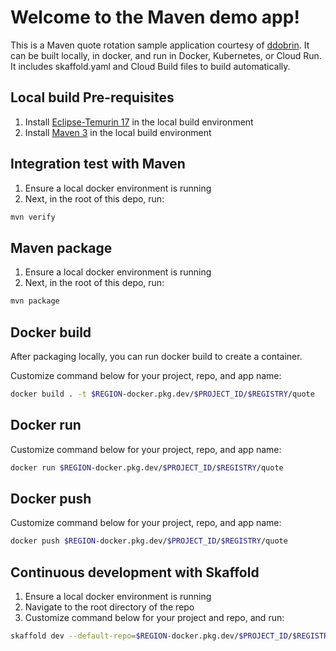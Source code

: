 # Welcome to the Maven demo app!

This is a Maven quote rotation sample application courtesy of [ddobrin](https://github.com/ddobrin). It can be built locally, in docker, and run in Docker, Kubernetes, or Cloud Run. It includes skaffold.yaml and Cloud Build files to build automatically.

## Local build Pre-requisites

1. Install [Eclipse-Temurin 17](https://adoptium.net/installation/) in the local build environment
2. Install [Maven 3](https://maven.apache.org/install.html) in the local build environment

## Integration test with Maven

1. Ensure a local docker environment is running
2. Next, in the root of this depo, run:

```bash
mvn verify
```

## Maven package

1. Ensure a local docker environment is running
2. Next, in the root of this depo, run:

```bash
mvn package
```

## Docker build

After packaging locally, you can run docker build to create a container.

Customize command below for your project, repo, and app name:

```bash
docker build . -t $REGION-docker.pkg.dev/$PROJECT_ID/$REGISTRY/quote
```
## Docker run

Customize command below for your project, repo, and app name:
```bash
docker run $REGION-docker.pkg.dev/$PROJECT_ID/$REGISTRY/quote
```

## Docker push

Customize command below for your project, repo, and app name:
```bash
docker push $REGION-docker.pkg.dev/$PROJECT_ID/$REGISTRY/quote
```

## Continuous development with Skaffold

1. Ensure a local docker environment is running
2. Navigate to the root directory of the repo
3. Customize command below for your project and repo, and run:

```bash
skaffold dev --default-repo=$REGION-docker.pkg.dev/$PROJECT_ID/$REGISTRY/quote
```
